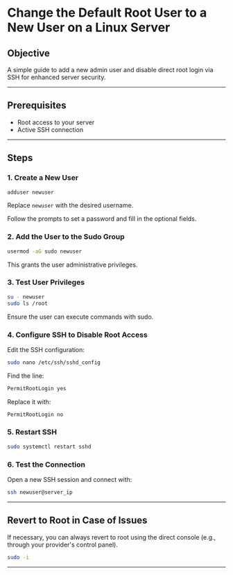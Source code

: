 # Change the Default Root User to a New User on a Linux Server

## Objective
A simple guide to add a new admin user and disable direct root login via SSH for enhanced server security.

---

## Prerequisites
- Root access to your server
- Active SSH connection

---

## Steps

### 1. Create a New User
```bash
adduser newuser
```
Replace `newuser` with the desired username.

Follow the prompts to set a password and fill in the optional fields.

### 2. Add the User to the Sudo Group
```bash
usermod -aG sudo newuser
```
This grants the user administrative privileges.

### 3. Test User Privileges
```bash
su - newuser
sudo ls /root
```
Ensure the user can execute commands with sudo.

### 4. Configure SSH to Disable Root Access
Edit the SSH configuration:
```bash
sudo nano /etc/ssh/sshd_config
```

Find the line:
```bash
PermitRootLogin yes
```
Replace it with:
```bash
PermitRootLogin no
```

### 5. Restart SSH
```bash
sudo systemctl restart sshd
```

### 6. Test the Connection
Open a new SSH session and connect with:
```bash
ssh newuser@server_ip
```

---

## Revert to Root in Case of Issues
If necessary, you can always revert to root using the direct console (e.g., through your provider's control panel).

```bash
sudo -i
```

---